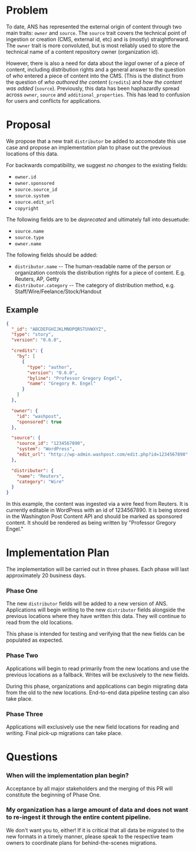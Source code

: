 # Problem

To date, ANS has represented the external origin of content through two main traits: `owner` and `source`.  The `source` trait covers the technical point of ingestion or creation (CMS, external id, etc) and is (mostly) straightforward. The `owner` trait is more convoluted, but is most reliably used to store the technical name of a content repository owner (organization id).

However, there is also a need for data about the *legal* owner of a piece of content, including distribution rights and a general answer to the question of *who* entered a piece of content into the CMS. (This is the distinct from the question of *who authored the content* (`credits`) and *how the content was added* (`source`). Previously, this data has been haphazardly spread across `owner`, `source` and `additional_properties`. This has lead to confusion for users and conflicts for applications.

# Proposal

We propose that a new trait `distributor` be added to accomodate this use case and propose an implementation plan to phase out the previous locations of this data.

For backwards compatibility, we suggest *no changes* to the existing fields:
  * `owner.id`
  * `owner.sponsored`
  * `source.source_id`
  * `source.system`
  * `source.edit_url`
  * `copyright`

The following fields are to be *deprecated* and ultimately fall into desuetude:
  * `source.name`
  * `source.type`
  * `owner.name`

The following fields should be added:
  * `distributor.name` -- The human-readable name of the person or organization controls the distribution rights for a piece of content. E.g. Reuters, AP, Getty
  * `distributor.category` -- The category of distribution method, e.g. Staff/Wire/Feelance/Stock/Handout


## Example

```json
{
  "_id": "ABCDEFGHIJKLMNOPQRSTUVWXYZ",
  "type": "story",
  "version": "0.6.0",

  "credits": {
    "by": [
      {
        "type": "author",
        "version": "0.6.0",
        "byline": "Professor Gregory Engel",
        "name": "Gregory R. Engel"
      }
    ]
  },

  "owner": {
    "id": "washpost",
    "sponsored": true
  },

  "source": {
    "source_id": "1234567890",
    "system": "WordPress",
    "edit_url": "http://wp-admin.washpost.com/edit.php?id=1234567890"
  },

  "distributor": {
    "name": "Reuters",
    "category": "Wire"
  }
}
```

In this example, the content was ingested via a wire feed from Reuters. It is currently editable in WordPress with an id of 1234567890.  It is being stored in the Washington Post Content API and should be marked as sponsored content. It should be rendered as being written by "Professor Gregory Engel."


# Implementation Plan

The implementation will be carried out in three phases.  Each phase will last approximately 20 business days.

### Phase One

The new `distributor` fields will be added to a new version of ANS. Applications will begin writing to the new `distributor` fields alongside the previous locations where they have written this data. They will continue to read from the old locations.

This phase is intended for testing and verifying that the new fields can be populated as expected.

### Phase Two

Applications will begin to read primarily from the new locations and use the previous locations as a fallback.  Writes will be exclusively to the new fields.

During this phase, organizations and applications can begin migrating data from the old to the new locations. End-to-end data pipeline testing can also take place.

### Phase Three

Applications will exclusively use the new field locations for reading and writing. Final pick-up migrations can take place.



# Questions

### When will the implementation plan begin?

Acceptance by all major stakeholders and the merging of this PR will constitute the beginning of Phase One.

### My organization has a large amount of data and does not want to re-ingest it through the entire content pipeline.

We don't want you to, either! If it is critical that all data be migrated to the new formats in a timely manner, please speak to the respective team owners to coordinate plans for behind-the-scenes migrations.
